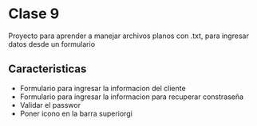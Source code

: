 # Clase 9

Proyecto para aprender a manejar archivos planos con .txt, para ingresar datos desde un formulario


## Caracteristicas

* Formulario para ingresar la informacion del cliente
* Formulario para ingresar la informacion para recuperar constraseña
* Validar el passwor
* Poner icono en la barra superiorgi